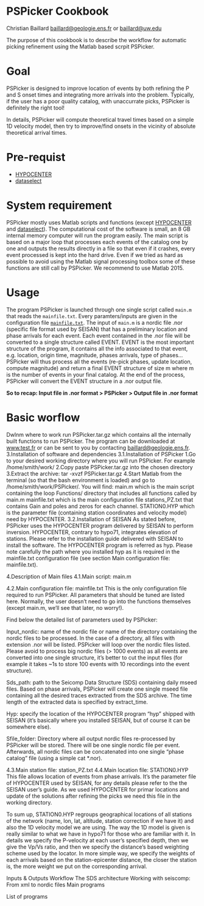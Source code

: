# PSPicker Cookbook

Christian Baillard
baillard@geologie.ens.fr or baillard@uw.edu

The purpose of this cookbook is to describe the workflow for automatic picking refinement using the Matlab based scrpit PSPicker.

# Goal

PSPicker is designed to improve location of events by both refining the P and S onset times and integrating more arrivals into the problem. Typically, if the user has a poor quality catalog, with unaccurrate picks, PSPicker is definitely the right tool!

In details, PSPicker will compute theoretical travel times based on a simple 1D velocity model, then try to improve/find onsets in the vicinity of absolute theoretical arrival times.

# Pre-requist

* [HYPOCENTER](hypocenter.md)
* [dataselect](dataselect.md)

# System requirement 
PSPicker mostly uses Matlab scripts and functions (except [HYPOCENTER](hypocenter.md) and [dataselect](dataselect.md)). The computational cost of the software is small, an 8 GB internal memory computer will run the program easily. The main script is based on a major loop that processes each events of the catalog one by one and outputs the results directly in a file so that even if it crashes, every event processed is kept into the hard drive. Even if we tried as hard as possible to avoid using the Matlab signal processing toolbox some of these functions are still call by PSPicker. We recommend to use Matlab 2015.

# Usage

The program PSPicker is launched through one single script called `main.m` that reads the `mainfile.txt`. Every paramters/inputs are given in the configuration file [`mainfile.txt`](mainfile.md). The input of `main.m` is a nordic file .nor (specific file format used by SEISAN) that has a preliminary location and phase arrivals for each event. Each event contained in the .nor file will be converted to a single structure called EVENT. EVENT is the most important structure of the program, it contains all the info associated to that event, e.g. location, origin time, magnitude, phases arrivals, type of phases... PSPicker will thus process all the events (re-pick phases, update location, compute magnitude) and return a final EVENT structure of size m where m is the number of events in your final catalog. At the end of the process, PSPicker will convert the EVENT structure in a .nor output file.

**So to recap: Input file in .nor format > PSPicker > Output file in .nor format**

# Basic worflow

Dwlnm
where to work
run
PSPicker.tar.gz which contains all the internally built functions to run PSPicker. The program can be downloaded at www.test.fr or can be sent to you by contacting baillard@geologie.ens.fr. 3.Installation of software and dependencies 3.1.Installation of PSPicker 1.Go to your desired working directory where you will run PSPicker. For example /home/smith/work/ 2.Copy paste PSPicker.tar.gz into the chosen directory 3.Extract the archive: tar -xvzf PSPicker.tar.gz 4.Start Matlab from the terminal (so that the bash environment is loaded) and go to /home/smith/work/PSPicker/. You will find: ­main.m which is the main script containing the loop ­Functions/ directory that includes all functions called by main.m ­mainfile.txt which is the main configuration file ­stations_PZ.txt that contains Gain and poles and zeros for each channel. ­STATION0.HYP which is the parameter file (containing station coordinates and velocity model) need by HYPOCENTER. 3.2.Installation of SEISAN As stated before, PSPicker uses the HYPOCENTER program delivered by SEISAN to perform inversion. HYPOCENTER, contrary to hypo71, integrates elevation of stations. Please refer to the installation guide delivered with SEISAN to install the software. The HYPOCENTER program is referred as hyp. Please note carefully the path where you installed hyp as it is required in the mainfile.txt configuration file (see section Main configuration file: mainfile.txt).

4.Description of Main files 4.1.Main script: main.m

4.2.Main configuration file: mainfile.txt This is the only configuration file required to run PSPicker. All parameters that should be tuned are listed here. Normally, the user doesn’t need to go into the functions themselves (except main.m, we’ll see that later, no worry!).

Find below the detailed list of parameters used by PSPicker:

­Input_nordic: name of the nordic file or name of the directory containing the nordic files to be processed. In the case of a directory, all files with extension .nor will be listed. PSPicker will loop over the nordic files listed. Please avoid to process big nordic files (> 1000 events) as all events are converted into one single structure, it’s better to cut the input files (for example it takes ~1s to store 100 events with 10 recordings into the event structure).

­Sds_path: path to the Seicomp Data Structure (SDS) containing daily mseed files. Based on phase arrivals, PSPicker will create one single mseed file containing all the desired traces extracted from the SDS archive. The time length of the extracted data is specified by extract_time.

­Hyp: specify the location of the HYPOCENTER program “hyp” shipped with SEISAN (it’s basically where you installed SEISAN, but of course it can be somewhere else).

­Sfile_folder: Directory where all output nordic files re-processed by PSPicker will be stored. There will be one single nordic file per event. Afterwards, all nordic files can be concatenated into one single “phase catalog” file (using a simple cat *.nor).

4.3.Main station file: station_PZ.txt 4.4.Main location file: STATION0.HYP This file allows location of events from phase arrivals. It’s the parameter file of HYPOCENTER used by SEISAN, for any details please refer to the the SEISAN user’s guide. As we used HYPOCENTER for primar locations and update of the solutions after refining the picks we need this file in the working directory.

To sum up, STATION0.HYP regroups geographical locations of all stations of the network (name, lon, lat, altitude, station correction if we have it) and also the 1D velocity model we are using. The way the 1D model is given is really similar to what we have in hypo71 for those who are familiar with it. In details we specify the P-velocity at each user’s specified depth, then we give the Vp/Vs ratio, and then we specify the distance’s based weighting scheme used by the locator. In more simple way, we specify the weights of each arrivals based on the station-epicenter distance, the closer the station is, the more weight we put on the corresponding arrival.

Inputs & Outputs Workflow The SDS architecture Working with seiscomp: From xml to nordic files Main programs

List of programs


